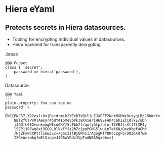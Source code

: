 <!SLIDE>
# Hiera eYaml
## Protects secrets in Hiera datasources.

* Tooling for encrypting individual values in datasources.
* Hiera backend for transparently decrypting.

.break

    @@@ Puppet
    class { 'secret':
        password => hiera('password'),
    }

Datasource:

    @@@ Yaml
    ---
    plain-property: You can see me
    password: >
        ENC[PKCS7,Y22exl+OvjDe+drmik2XEeD3VQtl1uZJXFFF2NnrMXDWx0csyqLB/2NOWefv
        NBTZfOlPvMlAesyr4bUY4I5XeVbVk38XKxeriH69EFAD4CahIZlC8lkE/uDh
        jJGQfh052eonkungHIcuGKY/5sEbbZl/qufjAtp/ufor15VBJtsXt17tXP4y
        l5ZP119Fwq8xiREGOL0lVvFYJz2hZc1ppPCNG5lwuLnTekXN/OazNYpf4CMd
        /HjZFXwcXRtTlzewJLc+/gox2IfByQRhsI/AgogRfYQKocZgFb/DOZoXR7wm
        IZGeunzwhqfmEtGiqpvJJQ5wVRdzJVpTnANBA5qxeA==]

